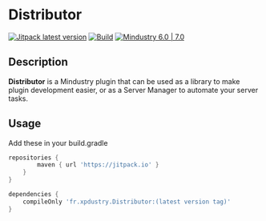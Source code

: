 # Distributor

[![Jitpack latest version](https://jitpack.io/v/Xpdustry/Distributor.svg)](https://jitpack.io/#Xpdustry/Distributor)
[![Build](https://github.com/Xpdustry/Distributor/actions/workflows/build.yml/badge.svg?branch=master)](https://github.com/Xpdustry/Distributor/actions/workflows/build.yml)
[![Mindustry 6.0 | 7.0 ](https://img.shields.io/badge/Mindustry-6.0%20%7C%207.0-ffd37f)](https://github.com/Anuken/Mindustry/releases)

## Description

**Distributor** is a Mindustry plugin that can be used as a library to make plugin development easier, or as a Server Manager to automate your server tasks.

## Usage

Add these in your build.gradle

```gradle
repositories {
        maven { url 'https://jitpack.io' }
    }
}

dependencies {
    compileOnly 'fr.xpdustry.Distributor:(latest version tag)'
}
```
